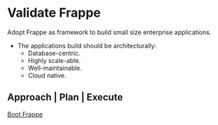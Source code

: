# Validate Frappe 

Adopt Frappe as framework to build small size enterprise applications.  

- The applications build should be architecturally: 
	- Database-centric.
	- Highly scale-able.
	- Well-maintainable.
	- Cloud native.

## Approach | Plan | Execute

[Boot Frappe](https://github.com/mak-aravind/mak-obsidian-missionOneDoubleO/blob/e300ac61b157fb38b61be419f7cdf205e07d3c2c/missionOneDoubleO/Frappe/notes/zzz-Outset-Frappe-Bench.md)
